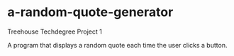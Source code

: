 # a-random-quote-generator
Treehouse Techdegree Project 1

A program that displays a random quote each time the user clicks a button.
